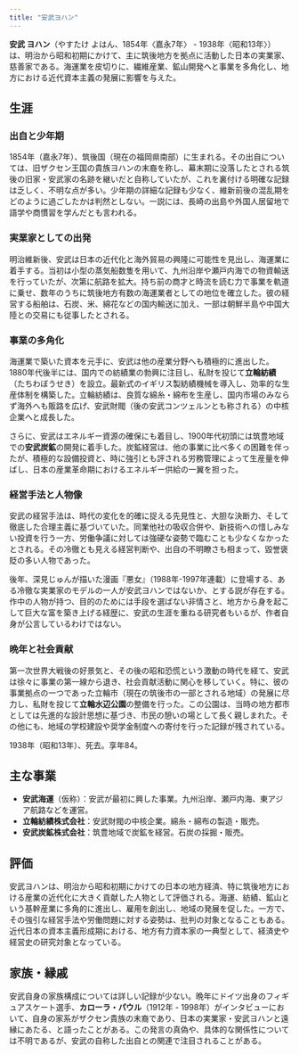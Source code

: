 ```yaml
---
title: "安武ヨハン"
---
```


**安武 ヨハン**（やすたけ よはん、1854年〈嘉永7年〉 - 1938年〈昭和13年〉）は、明治から昭和初期にかけて、主に筑後地方を拠点に活動した日本の実業家、慈善家である。海運業を皮切りに、繊維産業、鉱山開発へと事業を多角化し、地方における近代資本主義の発展に影響を与えた。

## 生涯

### 出自と少年期

1854年（嘉永7年）、筑後国（現在の福岡県南部）に生まれる。その出自については、旧ザクセン王国の貴族ヨハンの末裔を称し、幕末期に没落したとされる筑後の旧家・安武家の名跡を継いだと自称していたが、これを裏付ける明確な記録は乏しく、不明な点が多い。少年期の詳細な記録も少なく、維新前後の混乱期をどのように過ごしたかは判然としない。一説には、長崎の出島や外国人居留地で語学や商慣習を学んだとも言われる。

### 実業家としての出発

明治維新後、安武は日本の近代化と海外貿易の興隆に可能性を見出し、海運業に着手する。当初は小型の蒸気船数隻を用いて、九州沿岸や瀬戸内海での物資輸送を行っていたが、次第に航路を拡大。持ち前の商才と時流を読む力で事業を軌道に乗せ、数年のうちに筑後地方有数の海運業者としての地位を確立した。彼の経営する船舶は、石炭、米、綿花などの国内輸送に加え、一部は朝鮮半島や中国大陸との交易にも従事したとされる。

### 事業の多角化

海運業で築いた資本を元手に、安武は他の産業分野へも積極的に進出した。1880年代後半には、国内での紡績業の勃興に注目し、私財を投じて**立輪紡績**（たちわぼうせき）を設立。最新式のイギリス製紡績機械を導入し、効率的な生産体制を構築した。立輪紡績は、良質な綿糸・綿布を生産し、国内市場のみならず海外へも販路を広げ、安武財閥（後の安武コンツェルンとも称される）の中核企業へと成長した。

さらに、安武はエネルギー資源の確保にも着目し、1900年代初頭には筑豊地域での**安武炭鉱**の開発に着手した。炭鉱経営は、他の事業に比べ多くの困難を伴ったが、積極的な設備投資と、時に強引とも評される労務管理によって生産量を伸ばし、日本の産業革命期におけるエネルギー供給の一翼を担った。

### 経営手法と人物像

安武の経営手法は、時代の変化を的確に捉える先見性と、大胆な決断力、そして徹底した合理主義に基づいていた。同業他社の吸収合併や、新技術への惜しみない投資を行う一方、労働争議に対しては強硬な姿勢で臨むことも少なくなかったとされる。その冷徹とも見える経営判断や、出自の不明瞭さも相まって、毀誉褒貶の多い人物であった。

後年、深見じゅんが描いた漫画『悪女』（1988年-1997年連載）に登場する、ある冷徹な実業家のモデルの一人が安武ヨハンではないか、とする説が存在する。作中の人物が持つ、目的のためには手段を選ばない非情さと、地方から身を起こして巨大な富を築き上げる経歴に、安武の生涯を重ねる研究者もいるが、作者自身が公言しているわけではない。

### 晩年と社会貢献

第一次世界大戦後の好景気と、その後の昭和恐慌という激動の時代を経て、安武は徐々に事業の第一線から退き、社会貢献活動に関心を移していく。特に、彼の事業拠点の一つであった立輪市（現在の筑後市の一部とされる地域）の発展に尽力し、私財を投じて**立輪水辺公園**の整備を行った。この公園は、当時の地方都市としては先進的な設計思想に基づき、市民の憩いの場として長く親しまれた。その他にも、地域の学校建設や奨学金制度への寄付を行った記録が残されている。

1938年（昭和13年）、死去。享年84。

## 主な事業

*   **安武海運**（仮称）：安武が最初に興した事業。九州沿岸、瀬戸内海、東アジア航路などを運営。
*   **立輪紡績株式会社**：安武財閥の中核企業。綿糸・綿布の製造・販売。
*   **安武炭鉱株式会社**：筑豊地域で炭鉱を経営。石炭の採掘・販売。

## 評価

安武ヨハンは、明治から昭和初期にかけての日本の地方経済、特に筑後地方における産業の近代化に大きく貢献した人物として評価される。海運、紡績、鉱山という基幹産業に多角的に進出し、雇用を創出し、地域の発展を促した。一方で、その強引な経営手法や労働問題に対する姿勢は、批判の対象となることもある。近代日本の資本主義形成期における、地方有力資本家の一典型として、経済史や経営史の研究対象となっている。

## 家族・縁戚

安武自身の家族構成については詳しい記録が少ない。晩年にドイツ出身のフィギュアスケート選手、**カローラ・パウル**（1912年 - 1998年）がインタビューにおいて、自身の家系がザクセン貴族の末裔であり、日本の実業家・安武ヨハンと遠縁にあたる、と語ったことがある。この発言の真偽や、具体的な関係性については不明であるが、安武の自称した出自との関連で注目されることがある。
